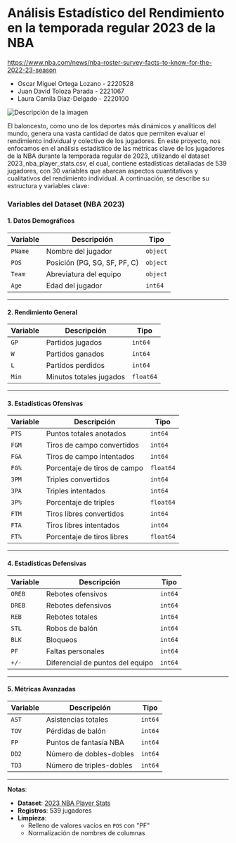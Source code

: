 # Análisis Estadístico del Rendimiento en la temporada regular 2023 de la NBA

https://www.nba.com/news/nba-roster-survey-facts-to-know-for-the-2022-23-season

* Oscar Miguel Ortega Lozano - 2220528
* Juan David Toloza Parada - 2221067
* Laura Camila Diaz-Delgado - 2220100

![Descripción de la imagen](https://raw.githubusercontent.com/LauraCD2/estadisticos/main/Images/istockphoto-1480105317-612x612.jpg)

El baloncesto, como uno de los deportes más dinámicos y analíticos del mundo, genera una vasta cantidad de datos que permiten evaluar el rendimiento individual y colectivo de los jugadores. En este proyecto, nos enfocamos en el análisis estadístico de las métricas clave de los jugadores de la NBA durante la temporada regular de 2023, utilizando el dataset 2023_nba_player_stats.csv, el cual, contiene estadísticas detalladas de 539 jugadores, con 30 variables que abarcan aspectos cuantitativos y cualitativos del rendimiento individual. A continuación, se describe su estructura y variables clave:

### Variables del Dataset (NBA 2023)

#### 1. Datos Demográficos
| **Variable** | **Descripción**                          | **Tipo**   |
|--------------|------------------------------------------|-------------|
| `PName`      | Nombre del jugador                       | `object`    |
| `POS`        | Posición (PG, SG, SF, PF, C)             | `object`    |
| `Team`       | Abreviatura del equipo                   | `object`    |
| `Age`        | Edad del jugador                         | `int64`     |

---

#### 2. Rendimiento General
| **Variable** | **Descripción**                          | **Tipo**   |
|--------------|------------------------------------------|-------------|
| `GP`         | Partidos jugados                         | `int64`     |
| `W`          | Partidos ganados                         | `int64`     |
| `L`          | Partidos perdidos                        | `int64`     |
| `Min`        | Minutos totales jugados                  | `float64`   |

---

#### 3. Estadísticas Ofensivas
| **Variable** | **Descripción**                          | **Tipo**   |
|--------------|------------------------------------------|-------------|
| `PTS`        | Puntos totales anotados                  | `int64`     |
| `FGM`        | Tiros de campo convertidos               | `int64`     |
| `FGA`        | Tiros de campo intentados                | `int64`     |
| `FG%`        | Porcentaje de tiros de campo             | `float64`   |
| `3PM`        | Triples convertidos                      | `int64`     |
| `3PA`        | Triples intentados                       | `int64`     |
| `3P%`        | Porcentaje de triples                    | `float64`   |
| `FTM`        | Tiros libres convertidos                 | `int64`     |
| `FTA`        | Tiros libres intentados                  | `int64`     |
| `FT%`        | Porcentaje de tiros libres               | `float64`   |

---

#### 4. Estadísticas Defensivas
| **Variable** | **Descripción**                          | **Tipo**   |
|--------------|------------------------------------------|-------------|
| `OREB`       | Rebotes ofensivos                        | `int64`     |
| `DREB`       | Rebotes defensivos                       | `int64`     |
| `REB`        | Rebotes totales                          | `int64`     |
| `STL`        | Robos de balón                           | `int64`     |
| `BLK`        | Bloqueos                                 | `int64`     |
| `PF`         | Faltas personales                        | `int64`     |
| `+/-`        | Diferencial de puntos del equipo         | `int64`     |

---

#### 5. Métricas Avanzadas
| **Variable** | **Descripción**                          | **Tipo**   |
|--------------|------------------------------------------|-------------|
| `AST`        | Asistencias totales                      | `int64`     |
| `TOV`        | Pérdidas de balón                        | `int64`     |
| `FP`         | Puntos de fantasía NBA                   | `int64`     |
| `DD2`        | Número de dobles-dobles                  | `int64`     |
| `TD3`        | Número de triples-dobles                 | `int64`     |

---

**Notas**:  
- **Dataset**: [2023 NBA Player Stats](https://www.kaggle.com/datasets/amirhosseinmirzaie/nba-players-stats2023-season)  
- **Registros**: 539 jugadores  
- **Limpieza**:  
  - Relleno de valores vacíos en `POS` con "PF"  
  - Normalización de nombres de columnas  
